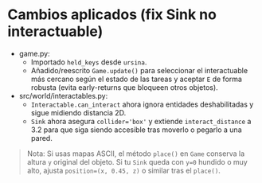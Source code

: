 
# Cambios aplicados (fix Sink no interactuable)

- game.py:
  - Importado `held_keys` desde `ursina`.
  - Añadido/reescrito `Game.update()` para seleccionar el interactuable más cercano según el estado de las tareas y aceptar `E` de forma robusta (evita early-returns que bloqueen otros objetos).
- src/world/interactables.py:
  - `Interactable.can_interact` ahora ignora entidades deshabilitadas y sigue midiendo distancia 2D.
  - `Sink` ahora asegura `collider='box'` y extiende `interact_distance` a 3.2 para que siga siendo accesible tras moverlo o pegarlo a una pared.

> Nota: Si usas mapas ASCII, el método `place()` en `Game` conserva la altura `y` original del objeto. Si tu `Sink` queda con `y=0` hundido o muy alto, ajusta `position=(x, 0.45, z)` o similar tras el `place()`.
